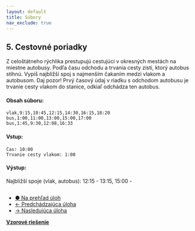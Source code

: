 ```yaml
---
layout: default
title: Súbory
nav_exclude: true
---
```


## 5. Cestovné poriadky
Z celoštátneho rýchlika prestupujú cestujúci v okresných mestách na miestne autobusy. Podľa času odchodu a trvania cesty zisti, ktorý autobus stihnú. Vypíš najbližší spoj s najmenším čakaním medzi vlakom a autobusom. Daj pozor! Prvý časový údaj v riadku s odchodom autobusu je trvanie cesty vlakom  do stanice, odkiaľ odchádza ten autobus.

#### Obsah súboru:
```
vlak,9:15,10:45,12:15,14:30,16:15,18:20
bus,1:00,11:00,13:00,15:00,17:00
bus,1:45,9:30,12:08,16:33
```

#### Vstup:
```
Čas: 10:00
Trvanie cesty vlakom: 1:00
```

#### Výstup:
Najbližší spoje (vlak, autobus):
12:15 - 13:15, 15:00 -
```
```

- [&#9679; Na prehľad úloh](/zbierka-uloh.html)
- [&larr; Predchádzajúca úloha](/coding/beginner/6-chapter/4.html)
- [&rarr; Nasledujúca úloha](/coding/beginner/6-chapter/5.html)

[**Vzorové riešenie**](/coding/beginner/6-chapter/5-solve.html)